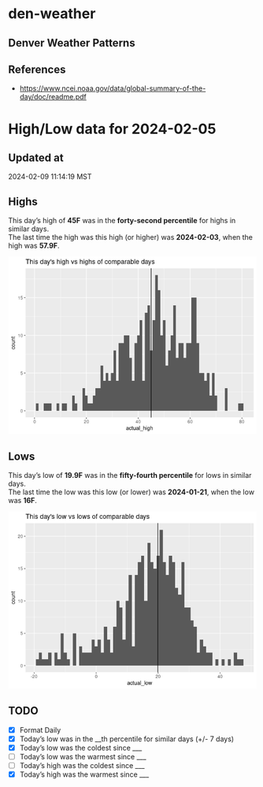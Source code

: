 # den-weather


## Denver Weather Patterns

## References

- <https://www.ncei.noaa.gov/data/global-summary-of-the-day/doc/readme.pdf>

# High/Low data for 2024-02-05

## Updated at

2024-02-09 11:14:19 MST

## Highs

This day’s high of **45F** was in the **forty-second percentile** for
highs in similar days.  
The last time the high was this high (or higher) was **2024-02-03**,
when the high was **57.9F**.

![](readme_files/figure-commonmark/unnamed-chunk-4-1.png)

## Lows

This day’s low of **19.9F** was in the **fifty-fourth percentile** for
lows in similar days.  
The last time the low was this low (or lower) was **2024-01-21**, when
the low was **16F**.

![](readme_files/figure-commonmark/unnamed-chunk-6-1.png)

## TODO

- [x] Format Daily
- [x] Today’s low was in the \_\_th percentile for similar days (+/- 7
  days)
- [x] Today’s low was the coldest since \_\_\_
- [ ] Today’s low was the warmest since \_\_\_
- [ ] Today’s high was the coldest since \_\_\_
- [x] Today’s high was the warmest since \_\_\_
